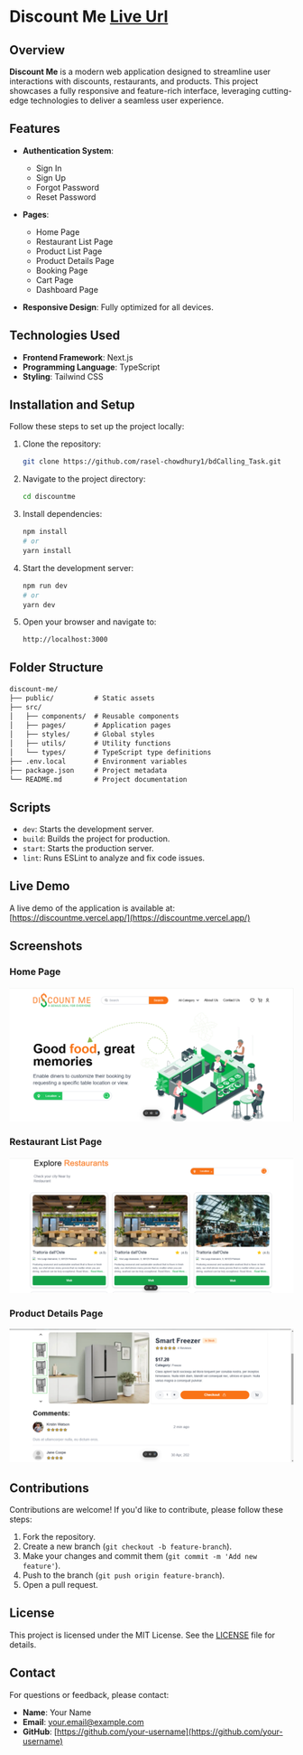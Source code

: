 # Discount Me      [Live Url](https://discountme.vercel.app)    

## Overview
**Discount Me** is a modern web application designed to streamline user interactions with discounts, restaurants, and products. This project showcases a fully responsive and feature-rich interface, leveraging cutting-edge technologies to deliver a seamless user experience.

## Features
- **Authentication System**: 
  - Sign In
  - Sign Up
  - Forgot Password
  - Reset Password

- **Pages**:
  - Home Page
  - Restaurant List Page
  - Product List Page
  - Product Details Page
  - Booking Page
  - Cart Page
  - Dashboard Page

- **Responsive Design**: Fully optimized for all devices.

## Technologies Used
- **Frontend Framework**: Next.js
- **Programming Language**: TypeScript
- **Styling**: Tailwind CSS

## Installation and Setup
Follow these steps to set up the project locally:

1. Clone the repository:
   ```bash
   git clone https://github.com/rasel-chowdhury1/bdCalling_Task.git
   ```

2. Navigate to the project directory:
   ```bash
   cd discountme
   ```

3. Install dependencies:
   ```bash
   npm install
   # or
   yarn install
   ```

4. Start the development server:
   ```bash
   npm run dev
   # or
   yarn dev
   ```

5. Open your browser and navigate to:
   ```
   http://localhost:3000
   ```

## Folder Structure
```
discount-me/
├── public/          # Static assets
├── src/
│   ├── components/  # Reusable components
│   ├── pages/       # Application pages
│   ├── styles/      # Global styles
│   ├── utils/       # Utility functions
│   └── types/       # TypeScript type definitions
├── .env.local       # Environment variables
├── package.json     # Project metadata
└── README.md        # Project documentation
```

## Scripts
- `dev`: Starts the development server.
- `build`: Builds the project for production.
- `start`: Starts the production server.
- `lint`: Runs ESLint to analyze and fix code issues.

## Live Demo
A live demo of the application is available at: [https://discountme.vercel.app/](https://discountme.vercel.app/)

## Screenshots
### Home Page
![Home Page](public/assets/HomePage.png)

### Restaurant List Page
![Restaurant List Page](public/assets/Restaurant.png)

### Product Details Page
![Product Details Page](public/assets/ProductDetails.png)

## Contributions
Contributions are welcome! If you'd like to contribute, please follow these steps:

1. Fork the repository.
2. Create a new branch (`git checkout -b feature-branch`).
3. Make your changes and commit them (`git commit -m 'Add new feature'`).
4. Push to the branch (`git push origin feature-branch`).
5. Open a pull request.

## License
This project is licensed under the MIT License. See the [LICENSE](./LICENSE) file for details.

## Contact
For questions or feedback, please contact:
- **Name**: Your Name
- **Email**: your.email@example.com
- **GitHub**: [https://github.com/your-username](https://github.com/your-username)
